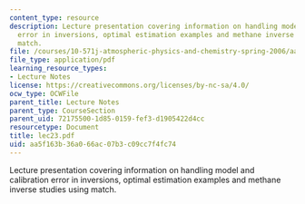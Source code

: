 ```yaml
---
content_type: resource
description: Lecture presentation covering information on handling model and calibration
  error in inversions, optimal estimation examples and methane inverse studies using
  match.
file: /courses/10-571j-atmospheric-physics-and-chemistry-spring-2006/aa5f163b36a066ac07b3c09cc7f4fc74_lec23.pdf
file_type: application/pdf
learning_resource_types:
- Lecture Notes
license: https://creativecommons.org/licenses/by-nc-sa/4.0/
ocw_type: OCWFile
parent_title: Lecture Notes
parent_type: CourseSection
parent_uid: 72175500-1d85-0159-fef3-d1905422d4cc
resourcetype: Document
title: lec23.pdf
uid: aa5f163b-36a0-66ac-07b3-c09cc7f4fc74
---
```

Lecture presentation covering information on handling model and calibration error in inversions, optimal estimation examples and methane inverse studies using match.